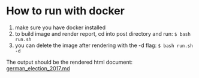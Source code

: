 # How to run with docker

1. make sure you have docker installed
2. to build image and render report, cd into post directory and run: ```$ bash run.sh```
3. you can delete the image after rendering with the -d flag: ```$ bash run.sh -d```

The output should be the rendered html document: [german_election_2017.md](german_election_2017.md)
